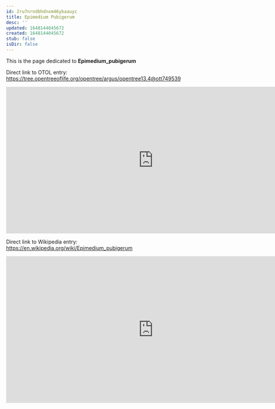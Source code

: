 ```yaml
---
id: 2ru7nrndbhdnxm46ybaauyc
title: Epimedium Pubigerum
desc: ''
updated: 1648144045672
created: 1648144045672
stub: false
isDir: false
---
```

This is the page dedicated to **Epimedium_pubigerum**


Direct link to OTOL entry: https://tree.opentreeoflife.org/opentree/argus/opentree13.4@ott749539



<html>
    <body>
    <iframe src="https://tree.opentreeoflife.org/opentree/argus/opentree13.4@ott749539"
    width="800" height="400" frameborder="0" allowfullscreen> </iframe>
    </body>
</html>
    


Direct link to Wikipedia entry: https://en.wikipedia.org/wiki/Epimedium_pubigerum



<html>
    <body>
    <iframe src="https://en.wikipedia.org/wiki/Epimedium_pubigerum"
    width="800" height="400" frameborder="0" allowfullscreen> </iframe>
    </body>
</html>
    
